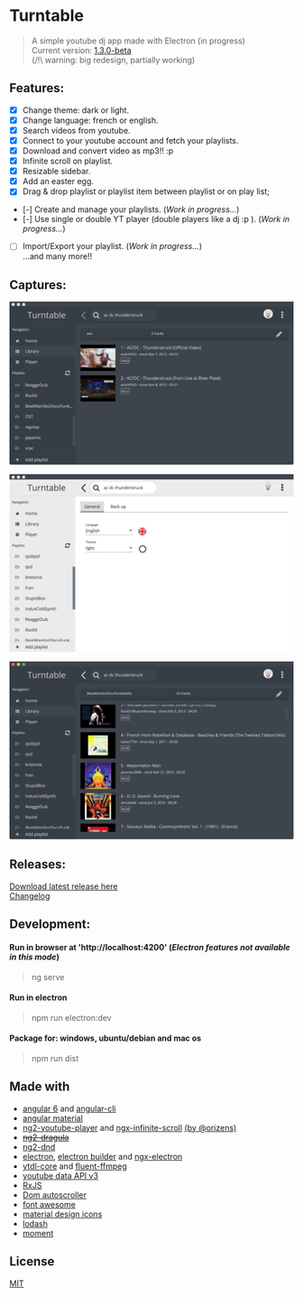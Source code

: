 # Turntable

> A simple youtube dj app made with Electron (in progress)  
> Current version: [1.3.0-beta](https://github.com/radiium/turntable/releases)  
> (/!\ warning: big redesign, partially working)  
  
## Features:  
- [x] Change theme: dark or light.  
- [x] Change language: french or english.  
- [x] Search videos from youtube.  
- [x] Connect to your youtube account and fetch your playlists.
- [x] Download and convert video as mp3!! :p  
- [x] Infinite scroll on playlist.  
- [x] Resizable sidebar.  
- [x] Add an easter egg.  
- [x] Drag & drop playlist or playlist item between playlist or on play list;  
- [-] Create and manage your playlists. (*Work in progress...*)  
- [-] Use single or double YT player (double players like a dj :p ). (*Work in progress...*)  
- [ ] Import/Export your playlist. (*Work in progress...*)  
...and many more!!  

## Captures:  
![Capture 1](/captures/v1/cap1.png)  

![Capture 2](/captures/v1/cap2.png)  

![Capture 3](/captures/v1/cap3.png)  

## Releases:  

[Download latest release here](https://github.com/radiium/turntable/releases)  
[Changelog](/CHANGELOG.md)  


## Development:  

#### Run in browser at 'http://localhost:4200' (*Electron features not available in this mode*)  
> ng serve   

#### Run in electron  
> npm run electron:dev  

#### Package for: windows, ubuntu/debian and mac os  
> npm run dist  


## Made with  

- [angular 6](https://angular.io/) and [angular-cli](https://github.com/angular/angular-cli)  
- [angular material](https://material.angular.io/)  
- [ng2-youtube-player](https://github.com/orizens/ng2-youtube-player) and [ngx-infinite-scroll](https://github.com/orizens/ngx-infinite-scroll) [(by @orizens)](http://orizens.com/)  
- ~~[ng2-dragula](https://github.com/valor-software/ng2-dragula)~~  
- [ng2-dnd](https://github.com/gnucoop/ng2-dnd)  
- [electron](https://electron.atom.io/), [electron builder](https://github.com/electron-userland/electron-builder/) and [ngx-electron](https://github.com/ThorstenHans/ngx-electron)  
- [ytdl-core](https://github.com/fent/node-ytdl-core) and [fluent-ffmpeg](https://github.com/fent/node-ytdl-core)  
- [youtube data API v3](https://developers.google.com/youtube/v3/)  
- [RxJS](http://reactivex.io/rxjs/)  
- [Dom autoscroller](https://github.com/hollowdoor/dom_autoscroller)  
- [font awesome](http://fontawesome.io/)  
- [material design icons](https://materialdesignicons.com/)  
- [lodash](https://lodash.com/)  
- [moment](https://momentjs.com/)  

## License  
  
[MIT](LICENCE.md)  
